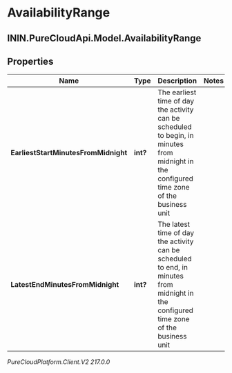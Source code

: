 # AvailabilityRange

## ININ.PureCloudApi.Model.AvailabilityRange

## Properties

|Name | Type | Description | Notes|
|------------ | ------------- | ------------- | -------------|
| **EarliestStartMinutesFromMidnight** | **int?** | The earliest time of day the activity can be scheduled to begin, in minutes from midnight in the configured time zone of the business unit | |
| **LatestEndMinutesFromMidnight** | **int?** | The latest time of day the activity can be scheduled to end, in minutes from midnight in the configured time zone of the business unit | |



_PureCloudPlatform.Client.V2 217.0.0_

